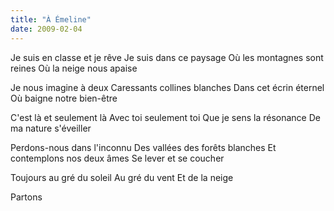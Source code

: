 ```yaml
---
title: "À Émeline"
date: 2009-02-04
---
```


Je suis en classe et je rêve
Je suis dans ce paysage
Où les montagnes sont reines
Où la neige nous apaise

Je nous imagine à deux
Caressants collines blanches
Dans cet écrin éternel
Où baigne notre bien-être

C'est là et seulement là
Avec toi seulement toi
Que je sens la résonance
De ma nature s'éveiller

Perdons-nous dans l'inconnu
Des vallées des forêts blanches
Et contemplons nos deux âmes
Se lever et se coucher

Toujours au gré du soleil
Au gré du vent
Et de la neige

Partons
